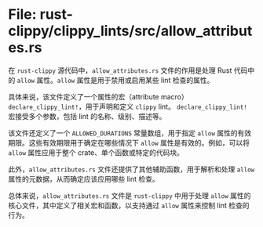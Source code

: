 # File: rust-clippy/clippy_lints/src/allow_attributes.rs

在 `rust-clippy` 源代码中，`allow_attributes.rs` 文件的作用是处理 Rust 代码中的 `allow` 属性。`allow` 属性是用于禁用或启用某些 lint 检查的属性。

具体来说，该文件定义了一个属性的宏（attribute macro） `declare_clippy_lint!`，用于声明和定义 `clippy` lint。 `declare_clippy_lint!` 宏接受多个参数，包括 lint 的名称、级别、描述等。

该文件还定义了一个 `ALLOWED_DURATIONS` 常量数组，用于指定 `allow` 属性的有效期限。这些有效期限用于确定在哪些情况下 `allow` 属性是有效的。例如，可以将 `allow` 属性应用于整个 crate、单个函数或特定的代码块。

此外，`allow_attributes.rs` 文件还提供了其他辅助函数，用于解析和处理 `allow` 属性的元数据，从而确定应该应用哪些 lint 检查。

总体来说，`allow_attributes.rs` 文件是 `rust-clippy` 中用于处理 `allow` 属性的核心文件，其中定义了相关宏和函数，以支持通过 `allow` 属性来控制 lint 检查的行为。

